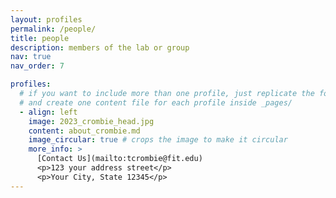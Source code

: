 ```yaml
---
layout: profiles
permalink: /people/
title: people
description: members of the lab or group
nav: true
nav_order: 7

profiles:
  # if you want to include more than one profile, just replicate the following block
  # and create one content file for each profile inside _pages/
  - align: left
    image: 2023_crombie_head.jpg
    content: about_crombie.md
    image_circular: true # crops the image to make it circular
    more_info: >
      [Contact Us](mailto:tcrombie@fit.edu)
      <p>123 your address street</p>
      <p>Your City, State 12345</p>
---
```

